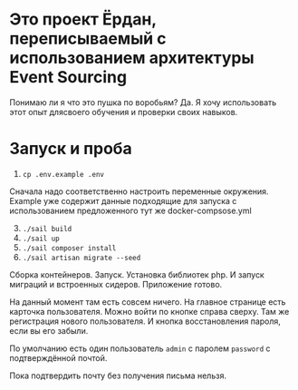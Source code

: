 # Это проект Ëрдан, переписываемый с использованием архитектуры Event Sourcing
Понимаю ли я что это пушка по воробьям? Да. Я хочу использовать этот опыт длясвоего обучения и проверки своих навыков.

# Запуск и проба

1. `cp .env.example .env`

Сначала надо соответственно настроить переменные окружения. Example уже содержит данные подходящие для запуска с использованием предложенного тут же docker-compsose.yml

3. `./sail build`
4. `./sail up`
5. `./sail composer install`
6. `./sail artisan migrate --seed`

Сборка контейнеров. Запуск. Установка библиотек php. И запуск миграций и встроенных сидеров.
Приложение готово.

На данный момент там есть совсем ничего.
На главное странице есть карточка пользователя. Можно войти по кнопке справа сверху.
Там же регистрация нового пользователя.
И кнопка восстановления пароля, если вы его забыли.

По умолчанию есть один пользователь `admin` с паролем `password` с подтверждённой почтой.

Пока подтвердить почту без получения письма нельзя.
